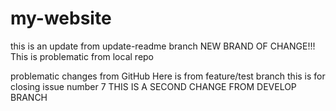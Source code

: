 # my-website
this is an update from update-readme branch
NEW BRAND OF CHANGE!!!
This is problematic from local repo

problematic changes from GitHub
Here is from feature/test branch
this is for closing issue number 7
THIS IS A SECOND CHANGE FROM DEVELOP BRANCH
